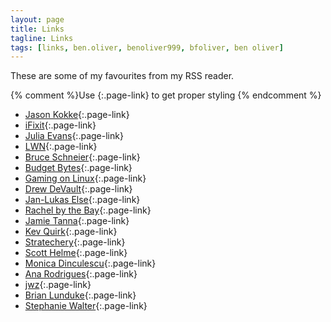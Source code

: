```yaml
---
layout: page
title: Links
tagline: Links
tags: [links, ben.oliver, benoliver999, bfoliver, ben oliver]
---
```


These are some of my favourites from my RSS reader.

{% comment %}Use {:.page-link} to get proper styling {% endcomment %}
- [Jason Kokke](https://kottke.org/){:.page-link}
- [iFixit](https://ifixit.org/){:.page-link}
- [Julia Evans](https://jvns.ca/){:.page-link}
- [LWN](https://lwn.net/){:.page-link}
- [Bruce Schneier](https://www.schneier.com/){:.page-link}
- [Budget Bytes](https://www.budgetbytes.com/){:.page-link}
- [Gaming on Linux](https://www.gamingonlinux.com/){:.page-link}
- [Drew DeVault](https://drewdevault.com/){:.page-link}
- [Jan-Lukas Else](https://jlelse.blog/){:.page-link}
- [Rachel by the Bay](https://rachelbythebay.com/){:.page-link}
- [Jamie Tanna](https://www.jvt.me/){:.page-link}
- [Kev Quirk](https://kevq.uk){:.page-link}
- [Stratechery](https://stratechery.com){:.page-link}
- [Scott Helme](https://scotthelme.co.uk){:.page-link}
- [Monica Dinculescu](http://meowni.ca){:.page-link}
- [Ana Rodrigues](https://ohhelloana.blog/){:.page-link}
- [jwz](https://www.jwz.org){:.page-link}
- [Brian Lunduke](https://lunduke.com/){:.page-link}
- [Stephanie Walter](https://stephaniewalter.design){:.page-link}
